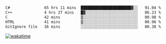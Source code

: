 <!--START_SECTION:waka-->

```txt
C#               65 hrs 11 mins  ██████████████████████▓░░   91.04 %
C++              4 hrs 27 mins   █▓░░░░░░░░░░░░░░░░░░░░░░░   06.23 %
C                42 mins         ▒░░░░░░░░░░░░░░░░░░░░░░░░   00.98 %
HTML             41 mins         ▒░░░░░░░░░░░░░░░░░░░░░░░░   00.96 %
GitIgnore file   16 mins         ░░░░░░░░░░░░░░░░░░░░░░░░░   00.38 %
```

<!--END_SECTION:waka-->
[![wakatime](https://wakatime.com/badge/user/6c2f442e-41b4-42e3-bc06-d5d8203ad1da.svg)](https://wakatime.com/@6c2f442e-41b4-42e3-bc06-d5d8203ad1da)
